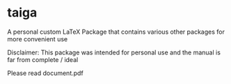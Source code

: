 # taiga
A personal custom LaTeX Package that contains various other packages for more convenient use

Disclaimer: This package was intended for personal use and the manual is far from complete / ideal

Please read document.pdf 
